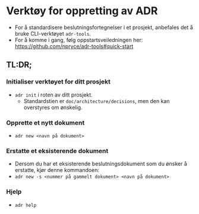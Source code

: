 # Verktøy for oppretting av ADR
- For å standardisere beslutningsfortegnelser i et prosjekt, anbefales det å bruke CLI-verktøyet `adr-tools`.
- For å komme i gang, følg oppstartsveiledningen her: https://github.com/npryce/adr-tools#quick-start

## TL:DR;

### Initialiser verktøyet for ditt prosjekt

- `adr init` i roten av ditt prosjekt.
  - Standardstien er `doc/architecture/decisions`, men den kan overstyres om ønskelig.

### Opprette et nytt dokument

- `adr new <navn på dokument>`

### Erstatte et eksisterende dokument

- Dersom du har et eksisterende beslutningsdokument som du ønsker å erstatte, kjør denne kommandoen:
- `adr new -s <nummer på gammelt dokument> <navn på dokument>`

### Hjelp

- `adr help`
